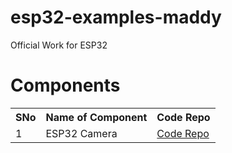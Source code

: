 # esp32-examples-maddy
Official Work for ESP32

# Components

<table>
  <tr>
    <th>SNo</th>
    <th>Name of Component</th>
    <th>Code Repo</th>
  </tr>
  <tr>
    <td>1</td>
    <td>ESP32 Camera</td>
    <td><a href="https://github.com/maddydevgits/esp32-examples-maddy/tree/main/ESP32-Cam">Code Repo</td>
  </tr>
</table>
